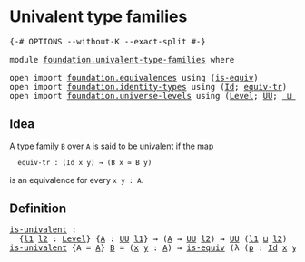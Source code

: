 # Univalent type families

<pre class="Agda"><a id="36" class="Symbol">{-#</a> <a id="40" class="Keyword">OPTIONS</a> <a id="48" class="Pragma">--without-K</a> <a id="60" class="Pragma">--exact-split</a> <a id="74" class="Symbol">#-}</a>

<a id="79" class="Keyword">module</a> <a id="86" href="foundation.univalent-type-families.html" class="Module">foundation.univalent-type-families</a> <a id="121" class="Keyword">where</a>

<a id="128" class="Keyword">open</a> <a id="133" class="Keyword">import</a> <a id="140" href="foundation.equivalences.html" class="Module">foundation.equivalences</a> <a id="164" class="Keyword">using</a> <a id="170" class="Symbol">(</a><a id="171" href="foundation-core.equivalences.html#1543" class="Function">is-equiv</a><a id="179" class="Symbol">)</a>
<a id="181" class="Keyword">open</a> <a id="186" class="Keyword">import</a> <a id="193" href="foundation.identity-types.html" class="Module">foundation.identity-types</a> <a id="219" class="Keyword">using</a> <a id="225" class="Symbol">(</a><a id="226" href="foundation-core.identity-types.html#1754" class="Datatype">Id</a><a id="228" class="Symbol">;</a> <a id="230" href="foundation.identity-types.html#3840" class="Function">equiv-tr</a><a id="238" class="Symbol">)</a>
<a id="240" class="Keyword">open</a> <a id="245" class="Keyword">import</a> <a id="252" href="foundation.universe-levels.html" class="Module">foundation.universe-levels</a> <a id="279" class="Keyword">using</a> <a id="285" class="Symbol">(</a><a id="286" href="Agda.Primitive.html#597" class="Postulate">Level</a><a id="291" class="Symbol">;</a> <a id="293" href="foundation-core.universe-levels.html#222" class="Primitive">UU</a><a id="295" class="Symbol">;</a> <a id="297" href="Agda.Primitive.html#810" class="Primitive Operator">_⊔_</a><a id="300" class="Symbol">)</a>
</pre>
## Idea

A type family `B` over `A` is said to be univalent if the map

```md
  equiv-tr : (Id x y) → (B x ≃ B y)
```

is an equivalence for every `x y : A`.

## Definition

<pre class="Agda"><a id="is-univalent"></a><a id="489" href="foundation.univalent-type-families.html#489" class="Function">is-univalent</a> <a id="502" class="Symbol">:</a>
  <a id="506" class="Symbol">{</a><a id="507" href="foundation.univalent-type-families.html#507" class="Bound">l1</a> <a id="510" href="foundation.univalent-type-families.html#510" class="Bound">l2</a> <a id="513" class="Symbol">:</a> <a id="515" href="Agda.Primitive.html#597" class="Postulate">Level</a><a id="520" class="Symbol">}</a> <a id="522" class="Symbol">{</a><a id="523" href="foundation.univalent-type-families.html#523" class="Bound">A</a> <a id="525" class="Symbol">:</a> <a id="527" href="foundation-core.universe-levels.html#222" class="Primitive">UU</a> <a id="530" href="foundation.univalent-type-families.html#507" class="Bound">l1</a><a id="532" class="Symbol">}</a> <a id="534" class="Symbol">→</a> <a id="536" class="Symbol">(</a><a id="537" href="foundation.univalent-type-families.html#523" class="Bound">A</a> <a id="539" class="Symbol">→</a> <a id="541" href="foundation-core.universe-levels.html#222" class="Primitive">UU</a> <a id="544" href="foundation.univalent-type-families.html#510" class="Bound">l2</a><a id="546" class="Symbol">)</a> <a id="548" class="Symbol">→</a> <a id="550" href="foundation-core.universe-levels.html#222" class="Primitive">UU</a> <a id="553" class="Symbol">(</a><a id="554" href="foundation.univalent-type-families.html#507" class="Bound">l1</a> <a id="557" href="Agda.Primitive.html#810" class="Primitive Operator">⊔</a> <a id="559" href="foundation.univalent-type-families.html#510" class="Bound">l2</a><a id="561" class="Symbol">)</a>
<a id="563" href="foundation.univalent-type-families.html#489" class="Function">is-univalent</a> <a id="576" class="Symbol">{</a><a id="577" class="Argument">A</a> <a id="579" class="Symbol">=</a> <a id="581" href="foundation.univalent-type-families.html#581" class="Bound">A</a><a id="582" class="Symbol">}</a> <a id="584" href="foundation.univalent-type-families.html#584" class="Bound">B</a> <a id="586" class="Symbol">=</a> <a id="588" class="Symbol">(</a><a id="589" href="foundation.univalent-type-families.html#589" class="Bound">x</a> <a id="591" href="foundation.univalent-type-families.html#591" class="Bound">y</a> <a id="593" class="Symbol">:</a> <a id="595" href="foundation.univalent-type-families.html#581" class="Bound">A</a><a id="596" class="Symbol">)</a> <a id="598" class="Symbol">→</a> <a id="600" href="foundation-core.equivalences.html#1543" class="Function">is-equiv</a> <a id="609" class="Symbol">(λ</a> <a id="612" class="Symbol">(</a><a id="613" href="foundation.univalent-type-families.html#613" class="Bound">p</a> <a id="615" class="Symbol">:</a> <a id="617" href="foundation-core.identity-types.html#1754" class="Datatype">Id</a> <a id="620" href="foundation.univalent-type-families.html#589" class="Bound">x</a> <a id="622" href="foundation.univalent-type-families.html#591" class="Bound">y</a><a id="623" class="Symbol">)</a> <a id="625" class="Symbol">→</a> <a id="627" href="foundation.identity-types.html#3840" class="Function">equiv-tr</a> <a id="636" href="foundation.univalent-type-families.html#584" class="Bound">B</a> <a id="638" href="foundation.univalent-type-families.html#613" class="Bound">p</a><a id="639" class="Symbol">)</a>
</pre>